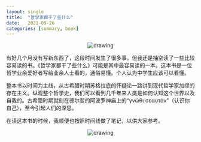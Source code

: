 ```yaml
---
layout: single
title:  "哲学家都干了些什么"
date:   2021-09-26
categories: [summary, book]
---
```


<p align="center">
    <img src="/assets/images/2021-09-26-哲学家都干了些什么/哲学家都干了些什么.png" alt="drawing"/>
</p>

有好几个月没有写新东西了，这段时间发生了很多事，但我还是抽空读了一些比较容易读的书。《哲学家都干了些什么》可能是其中最容易读的一本。这本书是一位哲学业余爱好者写给业余人士看的，通俗易懂。个人认为中学生应该可以看懂。

整本书以时间为主线，从古希腊时期苏格拉底的怀疑论一路讲到现代哲学家加缪的存在主义。纵观整个哲学史，我们可以看到几千年来人类是如何认知这个世界以及自我的。古希腊时期就刻在德尔斐的阿波罗神庙上的“γνώθι σεαυτόν”（认识你自己），至今引起人们的深思。

在读这本书的时候，我顺便也按照时间线做了笔记，以供大家参考。

<p align="center">
    <img src="/assets/images/2021-09-26-哲学家都干了些了什么/哲学家都干了些什么-总结.png" alt="drawing"/>
</p>

